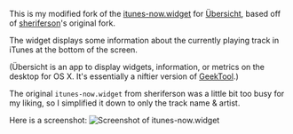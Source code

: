 This is my modified fork of the [itunes-now.widget](https://github.com/felixhageloh/uebersicht-widgets/tree/master/iTunes-now) for [Übersicht](http://tracesof.net/uebersicht/), based off of [sheriferson](https://github.com/sheriferson/itunes-now.widget)'s original fork.

The widget displays some information about the currently playing track in iTunes at the bottom of the screen.

(Übersicht is an app to display widgets, information, or metrics on the desktop for OS X. It's essentially a niftier version of [GeekTool](http://projects.tynsoe.org/en/geektool/).)

The original `itunes-now.widget` from sheriferson was a little bit too busy for my liking, so I simplified it down to only the track name & artist.

Here is a screenshot:
![Screenshot of itunes-now.widget](https://cloud.githubusercontent.com/assets/10248306/5640335/2a27a810-95f2-11e4-99c1-dc8dd6d8126a.png)
